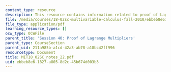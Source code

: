 ```yaml
---
content_type: resource
description: This resource contains information related to proof of Lagrange's multipliers.
file: /media/courses/18-02sc-multivariable-calculus-fall-2010/ebbeb8e61827a8058d2c45b674d003b3_MIT18_02SC_notes_22.pdf
file_type: application/pdf
learning_resource_types: []
ocw_type: OCWFile
parent_title: 'Session 40: Proof of Lagrange Multipliers'
parent_type: CourseSection
parent_uid: 211a985b-a1cd-42a3-ab78-a18bc42ff996
resourcetype: Document
title: MIT18_02SC_notes_22.pdf
uid: ebbeb8e6-1827-a805-8d2c-45b674d003b3
---
```

